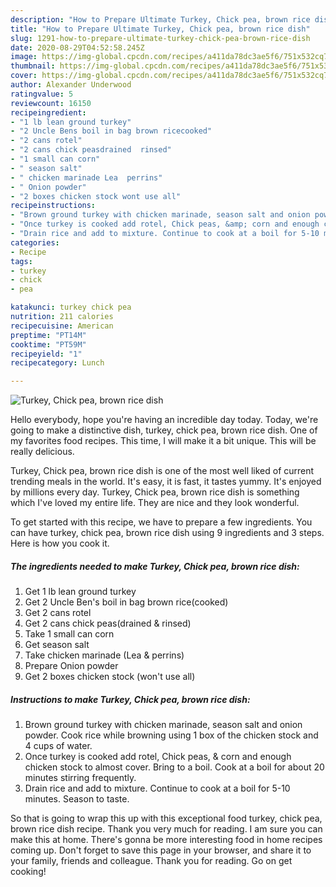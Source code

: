 ```yaml
---
description: "How to Prepare Ultimate Turkey, Chick pea, brown rice dish"
title: "How to Prepare Ultimate Turkey, Chick pea, brown rice dish"
slug: 1291-how-to-prepare-ultimate-turkey-chick-pea-brown-rice-dish
date: 2020-08-29T04:52:58.245Z
image: https://img-global.cpcdn.com/recipes/a411da78dc3ae5f6/751x532cq70/turkey-chick-pea-brown-rice-dish-recipe-main-photo.jpg
thumbnail: https://img-global.cpcdn.com/recipes/a411da78dc3ae5f6/751x532cq70/turkey-chick-pea-brown-rice-dish-recipe-main-photo.jpg
cover: https://img-global.cpcdn.com/recipes/a411da78dc3ae5f6/751x532cq70/turkey-chick-pea-brown-rice-dish-recipe-main-photo.jpg
author: Alexander Underwood
ratingvalue: 5
reviewcount: 16150
recipeingredient:
- "1 lb lean ground turkey"
- "2 Uncle Bens boil in bag brown ricecooked"
- "2 cans rotel"
- "2 cans chick peasdrained  rinsed"
- "1 small can corn"
- " season salt"
- " chicken marinade Lea  perrins"
- " Onion powder"
- "2 boxes chicken stock wont use all"
recipeinstructions:
- "Brown ground turkey with chicken marinade, season salt and onion powder. Cook rice while browning using 1 box of the chicken stock and 4 cups of water."
- "Once turkey is cooked add rotel, Chick peas, &amp; corn and enough chicken stock to almost cover. Bring to a boil. Cook at a boil for about 20 minutes stirring frequently."
- "Drain rice and add to mixture. Continue to cook at a boil for 5-10 minutes. Season to taste."
categories:
- Recipe
tags:
- turkey
- chick
- pea

katakunci: turkey chick pea 
nutrition: 211 calories
recipecuisine: American
preptime: "PT14M"
cooktime: "PT59M"
recipeyield: "1"
recipecategory: Lunch

---
```



![Turkey, Chick pea, brown rice dish](https://img-global.cpcdn.com/recipes/a411da78dc3ae5f6/751x532cq70/turkey-chick-pea-brown-rice-dish-recipe-main-photo.jpg)

Hello everybody, hope you're having an incredible day today. Today, we're going to make a distinctive dish, turkey, chick pea, brown rice dish. One of my favorites food recipes. This time, I will make it a bit unique. This will be really delicious.

Turkey, Chick pea, brown rice dish is one of the most well liked of current trending meals in the world. It's easy, it is fast, it tastes yummy. It's enjoyed by millions every day. Turkey, Chick pea, brown rice dish is something which I've loved my entire life. They are nice and they look wonderful.




To get started with this recipe, we have to prepare a few ingredients. You can have turkey, chick pea, brown rice dish using 9 ingredients and 3 steps. Here is how you cook it.

<!--inarticleads1-->

##### The ingredients needed to make Turkey, Chick pea, brown rice dish:

1. Get 1 lb lean ground turkey
1. Get 2 Uncle Ben&#39;s boil in bag brown rice(cooked)
1. Get 2 cans rotel
1. Get 2 cans chick peas(drained &amp; rinsed)
1. Take 1 small can corn
1. Get  season salt
1. Take  chicken marinade (Lea &amp; perrins)
1. Prepare  Onion powder
1. Get 2 boxes chicken stock (won&#39;t use all)




<!--inarticleads2-->

##### Instructions to make Turkey, Chick pea, brown rice dish:

1. Brown ground turkey with chicken marinade, season salt and onion powder. Cook rice while browning using 1 box of the chicken stock and 4 cups of water.
1. Once turkey is cooked add rotel, Chick peas, &amp; corn and enough chicken stock to almost cover. Bring to a boil. Cook at a boil for about 20 minutes stirring frequently.
1. Drain rice and add to mixture. Continue to cook at a boil for 5-10 minutes. Season to taste.




So that is going to wrap this up with this exceptional food turkey, chick pea, brown rice dish recipe. Thank you very much for reading. I am sure you can make this at home. There's gonna be more interesting food in home recipes coming up. Don't forget to save this page in your browser, and share it to your family, friends and colleague. Thank you for reading. Go on get cooking!
